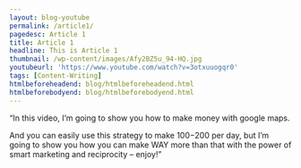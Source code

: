 ```yaml
---
layout: blog-youtube
permalink: /article1/
pagedesc: Article 1
title: Article 1
headline: This is Article 1
thumbnail: /wp-content/images/Afy2BZ5u_94-HQ.jpg
youtubeurl: 'https://www.youtube.com/watch?v=3otxuuogqr0'
tags: [Content-Writing]
htmlbeforeheadend: blog/htmlbeforeheadend.html
htmlbeforebodyend: blog/htmlbeforebodyend.html
---
```

“In this video, I’m going to show you how to make money with google maps.

And you can easily use this strategy to make $100-$200 per day, but I’m going to show you how you can make WAY more than that with the power of smart marketing and reciprocity – enjoy!”
